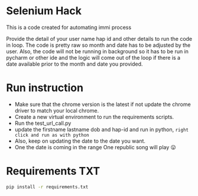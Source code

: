 # Selenium Hack
This is a code created for automating immi process

Provide the detail of your user name hap id and other details to run the code in loop.
The code is pretty raw so month and date has to be adjusted by the user.
Also, the code will not be running in background so it has to be run in pycharm or other ide and the logic will come out of the loop if there is a date available prior to the month and date you provided.

# Run instruction
* Make sure that the chrome version is the latest if not update the chrome driver to match your local chrome.
* Create a new virtual environment to run the requirements scripts.
* Run the test_url_call.py
* update the firstname lastname dob and hap-id and run in python, `right click and run as with python`
* Also, keep on updating the date to the date you want.
* One the date is coming in the range One republic song will play 😛


# Requirements TXT
```bash
pip install -r requirements.txt
```

